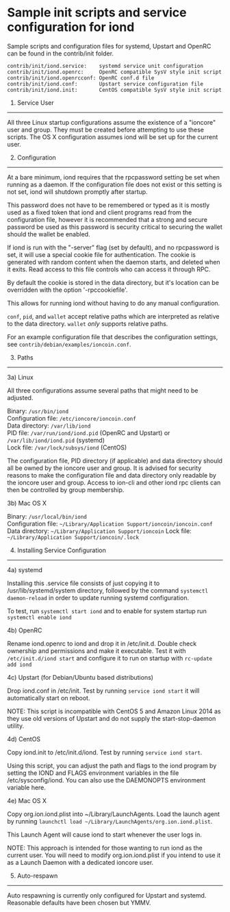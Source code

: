 Sample init scripts and service configuration for iond
==========================================================

Sample scripts and configuration files for systemd, Upstart and OpenRC
can be found in the contrib/init folder.

    contrib/init/iond.service:    systemd service unit configuration
    contrib/init/iond.openrc:     OpenRC compatible SysV style init script
    contrib/init/iond.openrcconf: OpenRC conf.d file
    contrib/init/iond.conf:       Upstart service configuration file
    contrib/init/iond.init:       CentOS compatible SysV style init script

1. Service User
---------------------------------

All three Linux startup configurations assume the existence of a "ioncore" user
and group.  They must be created before attempting to use these scripts.
The OS X configuration assumes iond will be set up for the current user.

2. Configuration
---------------------------------

At a bare minimum, iond requires that the rpcpassword setting be set
when running as a daemon.  If the configuration file does not exist or this
setting is not set, iond will shutdown promptly after startup.

This password does not have to be remembered or typed as it is mostly used
as a fixed token that iond and client programs read from the configuration
file, however it is recommended that a strong and secure password be used
as this password is security critical to securing the wallet should the
wallet be enabled.

If iond is run with the "-server" flag (set by default), and no rpcpassword is set,
it will use a special cookie file for authentication. The cookie is generated with random
content when the daemon starts, and deleted when it exits. Read access to this file
controls who can access it through RPC.

By default the cookie is stored in the data directory, but it's location can be overridden
with the option '-rpccookiefile'.

This allows for running iond without having to do any manual configuration.

`conf`, `pid`, and `wallet` accept relative paths which are interpreted as
relative to the data directory. `wallet` *only* supports relative paths.

For an example configuration file that describes the configuration settings,
see `contrib/debian/examples/ioncoin.conf`.

3. Paths
---------------------------------

3a) Linux

All three configurations assume several paths that might need to be adjusted.

Binary:              `/usr/bin/iond`  
Configuration file:  `/etc/ioncore/ioncoin.conf`  
Data directory:      `/var/lib/iond`  
PID file:            `/var/run/iond/iond.pid` (OpenRC and Upstart) or `/var/lib/iond/iond.pid` (systemd)  
Lock file:           `/var/lock/subsys/iond` (CentOS)  

The configuration file, PID directory (if applicable) and data directory
should all be owned by the ioncore user and group.  It is advised for security
reasons to make the configuration file and data directory only readable by the
ioncore user and group.  Access to ion-cli and other iond rpc clients
can then be controlled by group membership.

3b) Mac OS X

Binary:              `/usr/local/bin/iond`  
Configuration file:  `~/Library/Application Support/ioncoin/ioncoin.conf`  
Data directory:      `~/Library/Application Support/ioncoin`
Lock file:           `~/Library/Application Support/ioncoin/.lock`

4. Installing Service Configuration
-----------------------------------

4a) systemd

Installing this .service file consists of just copying it to
/usr/lib/systemd/system directory, followed by the command
`systemctl daemon-reload` in order to update running systemd configuration.

To test, run `systemctl start iond` and to enable for system startup run
`systemctl enable iond`

4b) OpenRC

Rename iond.openrc to iond and drop it in /etc/init.d.  Double
check ownership and permissions and make it executable.  Test it with
`/etc/init.d/iond start` and configure it to run on startup with
`rc-update add iond`

4c) Upstart (for Debian/Ubuntu based distributions)

Drop iond.conf in /etc/init.  Test by running `service iond start`
it will automatically start on reboot.

NOTE: This script is incompatible with CentOS 5 and Amazon Linux 2014 as they
use old versions of Upstart and do not supply the start-stop-daemon utility.

4d) CentOS

Copy iond.init to /etc/init.d/iond. Test by running `service iond start`.

Using this script, you can adjust the path and flags to the iond program by
setting the IOND and FLAGS environment variables in the file
/etc/sysconfig/iond. You can also use the DAEMONOPTS environment variable here.

4e) Mac OS X

Copy org.ion.iond.plist into ~/Library/LaunchAgents. Load the launch agent by
running `launchctl load ~/Library/LaunchAgents/org.ion.iond.plist`.

This Launch Agent will cause iond to start whenever the user logs in.

NOTE: This approach is intended for those wanting to run iond as the current user.
You will need to modify org.ion.iond.plist if you intend to use it as a
Launch Daemon with a dedicated ioncore user.

5. Auto-respawn
-----------------------------------

Auto respawning is currently only configured for Upstart and systemd.
Reasonable defaults have been chosen but YMMV.
